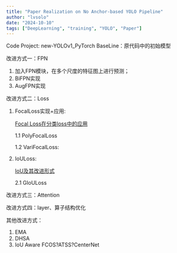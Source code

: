 ```yaml
---
title: "Paper Realization on No Anchor-based YOLO Pipeline"
author: "lvsolo"
date: "2024-10-10"
tags: ["DeepLearning", "training", "YOLO", "Paper"]
---
```


Code Project: new-YOLOv1_PyTorch
BaseLine：原代码中的初始模型

改进方式一：FPN
1. 加入FPN模块，在多个尺度的特征图上进行预测；
2. BiFPN实现
3. AugFPN实现

改进方式二：Loss
1. FocalLoss实现+应用: 

    [Focal Loss在分类loss中的应用](/content/posts/experiments_for_papers/focalloss.md)

    1.1 PolyFocalLoss

    1.2 VariFocalLoss:

2. IoULoss:

   [IoU及其改进形式](https://learnopencv.com/iou-loss-functions-object-detection/#iou-based-loss-functions)

    2.1 GIoULoss



改进方式三：Attention


改进方式四：layer、算子结构优化


其他改进方式：
1. EMA
2. DHSA
3. IoU Aware
FCOS?ATSS?CenterNet



